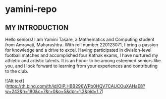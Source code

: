 # yamini-repo
## MY INTRODUCTION
Hello seniors!
I am Yamini Tasare, a Mathematics and Computing student from Amravati, Maharashtra. With roll number 220123071, I bring a passion for knowledge and a drive to excel. Having participated in division-level football matches and accomplished four Kathak exams, I have nurtured my athletic and artistic talents. It is an honor to be among esteemed seniors like you, and I look forward to learning from your experiences and contributing to the club.

![Alt text] (https://th.bing.com/th/id/OIP.HBB296WPb0HQV7CAUCOuXAHaE8?w=242&h=180&c=7&r=0&o=5&dpr=1.3&pid=1.7)

